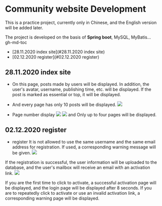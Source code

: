 # Community website Development
This is a practice project, currently only in Chinese, and the English version will be added later.

The project is developed on the basis of **Spring boot**, MySQL, MyBatis...
gh-md-toc
- [28.11.2020 index site](#28.11.2020 index site)
- [02.12.2020 register](#02.12.2020 register)
## 28.11.2020 index site 
* On this page, posts made by users will be displayed. In addition, the user's avatar, username, publishing time, etc. will be displayed. If the post is marked as essential or top, it will be displayed.
* And every page has only 10 posts will be displayed.
![](https://i.imgur.com/kHREX4p.png)

* Page number display
![](https://i.imgur.com/fGZEcGV.png)
![](https://i.imgur.com/hzTYZom.png)
and Only up to four pages will be displayed.

## 02.12.2020 register
* register
It is not allowed to use the same username and the same email address for registration. If used, a corresponding warning message will be given. 
![](https://i.imgur.com/k9zjbrG.png)

If the registration is successful, the user information will be uploaded to the database, and the user's mailbox will receive an email with an activation link.
![](https://i.imgur.com/QvJrg8g.png)

If you are the first time to click to activate, a successful activation page will be displayed, and the login page will be displayed after 8 seconds. If you are to repeatedly click to activate or use an invalid activation link, a corresponding warning page will be displayed.

